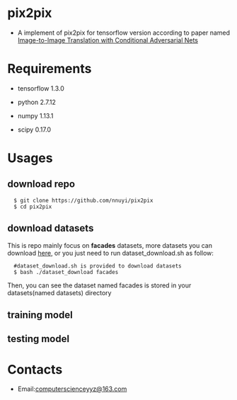 # pix2pix
  - A implement of pix2pix for tensorflow version according to paper named [Image-to-Image Translation with Conditional Adversarial Nets](https://phillipi.github.io/pix2pix/)

# Requirements
  - tensorflow 1.3.0

  - python 2.7.12

  - numpy 1.13.1

  - scipy 0.17.0
  
# Usages
  ## download repo
      $ git clone https://github.com/nnuyi/pix2pix
      $ cd pix2pix
      
  ## download datasets
  This is repo mainly focus on **facades** datasets, more datasets you can download [here](), or you just need to run dataset_download.sh as follow:
  
      #dataset_download.sh is provided to download datasets
      $ bash ./dataset_download facades
    
  Then, you can see the dataset named facades is stored in your datasets(named datasets) directory  
  ## training model
  ## testing model
  
# Contacts
  - Email:computerscienceyyz@163.com
